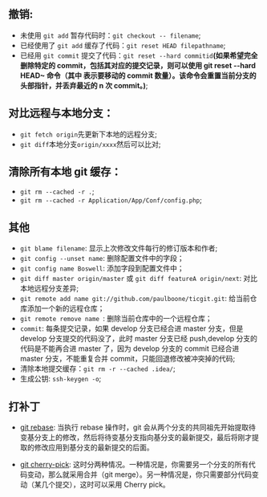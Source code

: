 ## 撤销:

- 未使用 `git add` 暂存代码时：`git checkout -- filename`;
- 已经使用了 `git add` 缓存了代码：`git reset HEAD filepathname`;
- 已经用 `git commit` 提交了代码：`git reset --hard commitid`**(如果希望完全删除特定的 commit，包括其对应的提交记录，则可以使用 git reset --hard HEAD~<n> 命令（其中 <n> 表示要移动的 commit 数量）。该命令会重置当前分支的头部指针，并丢弃最近的 n 次 commit。)**;

## 对比远程与本地分支：

- `git fetch origin`先更新下本地的远程分支;
- `git diff`本地分支`origin/xxxx`然后可以比对;

## 清除所有本地 git 缓存：

- `git rm --cached -r .`;
- `git rm --cached -r Application/App/Conf/config.php`;

## 其他

- `git blame filename`: 显示上次修改文件每行的修订版本和作者;
- `git config --unset name`: 删除配置文件中的字段；
- `git config name Boswell`: 添加字段到配置文件中；
- `git diff master origin/master` 或 `git diff featureA origin/next`: 对比本地远程分支差异;
- `git remote add name git://github.com/paulboone/ticgit.git`: 给当前仓库添加一个新的远程仓库；
- `git remote remove name `: 删除当前仓库中的一个远程仓库；
- `commit`: 每条提交记录，如果 develop 分支已经合进 master 分支，但是 develop 分支提交的代码没了，此时 master 分支已经 push,develop 分支的代码是不能再合进 master 了，因为 develop 分支的 commit 已经合进 master 分支，不能重复合并 commit，只能回退修改被冲突掉的代码;
- 清除本地提交缓存：`git rm -r --cached .idea/`;
- 生成公钥: `ssh-keygen -o`;

## 打补丁

- [git rebase](https://blog.csdn.net/weixin_42310154/article/details/119004977): 当执行 rebase 操作时，git 会从两个分支的共同祖先开始提取待变基分支上的修改，然后将待变基分支指向基分支的最新提交，最后将刚才提取的修改应用到基分支的最新提交的后面。

- [git cherry-pick](https://www.ruanyifeng.com/blog/2020/04/git-cherry-pick.html): 这时分两种情况。一种情况是，你需要另一个分支的所有代码变动，那么就采用合并（git merge）。另一种情况是，你只需要部分代码变动（某几个提交），这时可以采用 Cherry pick。
